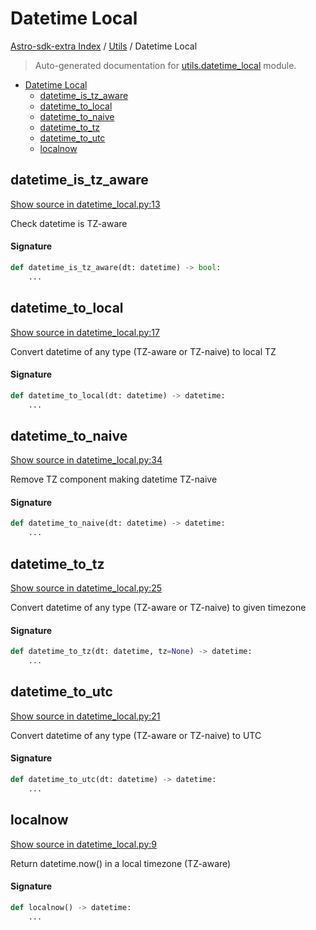 # Datetime Local

[Astro-sdk-extra Index](../README.md#astro-sdk-extra-index) /
[Utils](./index.md#utils) /
Datetime Local

> Auto-generated documentation for [utils.datetime_local](../../src/astro_extras/utils/datetime_local.py) module.

- [Datetime Local](#datetime-local)
  - [datetime_is_tz_aware](#datetime_is_tz_aware)
  - [datetime_to_local](#datetime_to_local)
  - [datetime_to_naive](#datetime_to_naive)
  - [datetime_to_tz](#datetime_to_tz)
  - [datetime_to_utc](#datetime_to_utc)
  - [localnow](#localnow)

## datetime_is_tz_aware

[Show source in datetime_local.py:13](../../src/astro_extras/utils/datetime_local.py#L13)

Check datetime is TZ-aware

#### Signature

```python
def datetime_is_tz_aware(dt: datetime) -> bool:
    ...
```



## datetime_to_local

[Show source in datetime_local.py:17](../../src/astro_extras/utils/datetime_local.py#L17)

Convert datetime of any type (TZ-aware or TZ-naive) to local TZ

#### Signature

```python
def datetime_to_local(dt: datetime) -> datetime:
    ...
```



## datetime_to_naive

[Show source in datetime_local.py:34](../../src/astro_extras/utils/datetime_local.py#L34)

Remove TZ component making datetime TZ-naive

#### Signature

```python
def datetime_to_naive(dt: datetime) -> datetime:
    ...
```



## datetime_to_tz

[Show source in datetime_local.py:25](../../src/astro_extras/utils/datetime_local.py#L25)

Convert datetime of any type (TZ-aware or TZ-naive) to given timezone

#### Signature

```python
def datetime_to_tz(dt: datetime, tz=None) -> datetime:
    ...
```



## datetime_to_utc

[Show source in datetime_local.py:21](../../src/astro_extras/utils/datetime_local.py#L21)

Convert datetime of any type (TZ-aware or TZ-naive) to UTC

#### Signature

```python
def datetime_to_utc(dt: datetime) -> datetime:
    ...
```



## localnow

[Show source in datetime_local.py:9](../../src/astro_extras/utils/datetime_local.py#L9)

Return datetime.now() in a local timezone (TZ-aware)

#### Signature

```python
def localnow() -> datetime:
    ...
```
